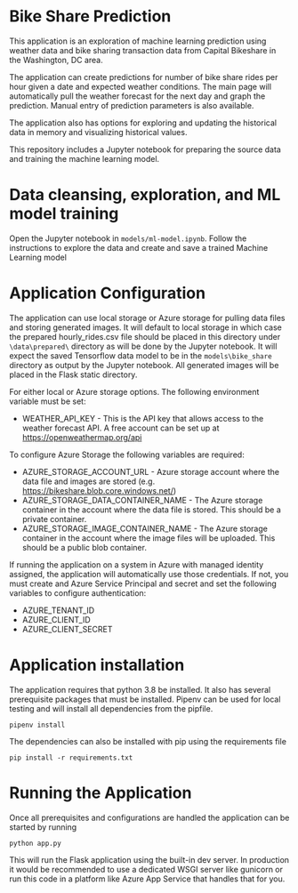 # Bike Share Prediction

This application is an exploration of machine learning prediction using weather data and bike sharing transaction data from Capital Bikeshare in the Washington, DC area.

The application can create predictions for number of bike share rides per hour given a date and expected weather conditions. The main page will automatically pull the weather forecast for the next day and graph the prediction. Manual entry of prediction parameters is also available.

The application also has options for exploring and updating the historical data in memory and visualizing historical values.

This repository includes a Jupyter notebook for preparing the source data and training the machine learning model.

# Data cleansing, exploration, and ML model training

Open the Jupyter notebook in `models/ml-model.ipynb`. Follow the instructions to explore the data and create and save a trained Machine Learning model

# Application Configuration

The application can use local storage or Azure storage for pulling data files and storing generated images. It will default to local storage in which case the prepared hourly_rides.csv file should be placed in this directory under `\data\prepared\` directory as will be done by the Jupyter notebook. It will expect the saved Tensorflow data model to be in the `models\bike_share` directory as output by the Jupyter notebook. All generated images will be placed in the Flask static directory.

For either local or Azure storage options. The following environment variable must be set:

  * WEATHER_API_KEY - This is the API key that allows access to the weather forecast API. A free account can be set up at https://openweathermap.org/api

To configure Azure Storage the following variables are required:

  * AZURE_STORAGE_ACCOUNT_URL - Azure storage account where the data file and images are stored (e.g. https://bikeshare.blob.core.windows.net/)
  * AZURE_STORAGE_DATA_CONTAINER_NAME - The Azure storage container in the account where the data file is stored. This should be a private container.
  * AZURE_STORAGE_IMAGE_CONTAINER_NAME - The Azure storage container in the account where the image files will be uploaded. This should be a public blob container.

If running the application on a system in Azure with managed identity assigned, the application will automatically use those credentials. If not, you must create and Azure Service Principal and secret and set the following variables to configure authentication:
  
  * AZURE_TENANT_ID
  * AZURE_CLIENT_ID
  * AZURE_CLIENT_SECRET

# Application installation

The application requires that python 3.8 be installed. It also has several prerequisite packages that must be installed. Pipenv can be used for local testing and will install all dependencies from the pipfile.

```
pipenv install
```

The dependencies can also be installed with pip using the requirements file

```
pip install -r requirements.txt
```

# Running the Application

Once all prerequisites and configurations are handled the application can be started by running

```
python app.py
```

This will run the Flask application using the built-in dev server. In production it would be recommended to use a dedicated WSGI server like gunicorn or run this code in a platform like Azure App Service that handles that for you.